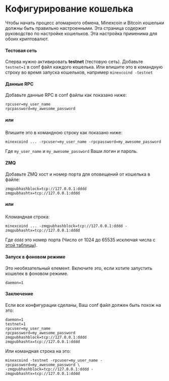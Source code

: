 # Кофигурирование кошелька

Чтобы начать процесс атомарного обмена, Minexcoin и Bitcoin кошельки должны быть правильно настроенными. Эта страница содержит руководство по настройке кошельков. Эта настройка применима для обоих криптовалют.

#### Тестовая сеть

Сперва нужно активировать **testnet** (тестовую сеть). Добавьте `testnet=1` в conf файл каждого кошелька. Или впишите это в командную строку во время запуска кошельков, например `minexcoind -testnet`

#### Данные RPC

Добавьте данные RPC в conf файлы как показано ниже:

```
rpcuser=my_user_name
rpcpassword=my_awesome_password
```

##### или

Впишите это в командною строку как показано ниже:

`minexcoind ... -rpcuser=my_user_name -rpcpassword=my_awesome_password`

Где `my_user_name` и `my_awesome_password` Ваши логин и пароль.

#### ZMQ

Добавьте ZMQ хост и номер порта для оповещений от кошелька в файле:

```
zmqpubhashblock=tcp://127.0.0.1:dddd
zmqpubhashtx=tcp://127.0.0.1:dddd
```

##### или

Кломандная строка:

`minexcoind ... -zmqpubhashblock=tcp://127.0.0.1:dddd -zmqpubhashtx=tcp://127.0.0.1:dddd`

Где `dddd` это номер порта (Число от 1024 до 65535 исключая числа с [этой таблицы](https://ru.wikipedia.org/wiki/%D0%A1%D0%BF%D0%B8%D1%81%D0%BE%D0%BA_%D0%BF%D0%BE%D1%80%D1%82%D0%BE%D0%B2_TCP_%D0%B8_UDP)).

#### Запуск в фоновом режиме

Это необязательный елемент. Включите это, если хотите запустить кошелек в фоновом режиме.

```
daemon=1
```

#### Заключение

Если все конфигурации сделаны, Ваш conf файл должен быть похож на это:

```
daemon=1
testnet=1
rpcuser=my_user_name
rpcpassword=my_awesome_password
zmqpubhashblock=tcp://127.0.0.1:dddd
zmqpubhashtx=tcp://127.0.0.1:dddd
```

Или командная строка на это:

```
minexcoind -testnet -rpcuser=my_user_name -rpcpassword=my_awesome_password \
-zmqpubhashblock=tcp://127.0.0.1:dddd -zmqpubhashtx=tcp://127.0.0.1:dddd
```